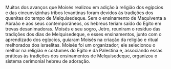 ﻿Muitos dos avanços que Moisés realizou em adição à religião dos egípcios e das cincunvizinhas tribos levantinas foram devidos às tradições dos quenitas do tempo de Melquisedeque. Sem o ensinamento de Maquiventa a Abraão e aos seus contemporâneos, os hebreus teriam saído do Egito em trevas desanimadoras. Moisés e seu sogro, Jetro, reuniram o resíduo das tradições dos dias de Melquisedeque, e esses ensinamentos, junto com o aprendizado dos egípcios, guiaram Moisés na criação da religião e ritual melhorados dos israelitas. Moisés foi um organizador; ele selecionou o melhor na religião e costumes do Egito e da Palestina e, associando essas práticas às tradições dos ensinamentos de Melquisedeque, organizou o sistema cerimonial hebreu de adoração.